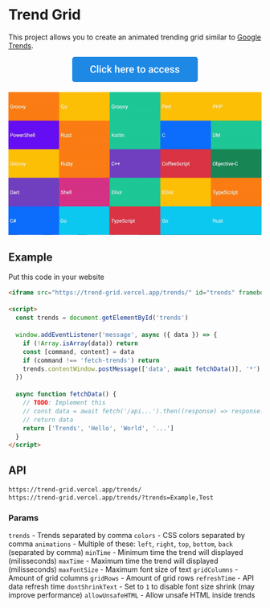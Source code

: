 # Trend Grid
This project allows you to create an animated trending grid similar to [Google Trends](https://trends.google.com/trends/hottrends/visualize?nrow=5&ncol=5).

<a href="https://trend-grid.vercel.app/" target="_blank">
  <div align="center">
    <img src="button.svg" alt="Click here to access" height="50"><br /><br />
    <img src="demo.gif" alt="Demo">
  </div>
</a>

## Example
Put this code in your website
```html
<iframe src="https://trend-grid.vercel.app/trends/" id="trends" frameborder="0"></iframe>

<script>
  const trends = document.getElementById('trends')

  window.addEventListener('message', async ({ data }) => {
    if (!Array.isArray(data)) return
    const [command, content] = data
    if (command !== 'fetch-trends') return
    trends.contentWindow.postMessage(['data', await fetchData()], '*')
  })

  async function fetchData() {
    // TODO: Implement this
    // const data = await fetch('/api...').then((response) => response.json())
    // return data
    return ['Trends', 'Hello', 'World', '...']
  }
</script>
```

## API
```
https://trend-grid.vercel.app/trends/
https://trend-grid.vercel.app/trends/?trends=Example,Test
```

### Params
`trends` - Trends separated by comma
`colors` - CSS colors separated by comma
`animations` - Multiple of these: `left`, `right`, `top`, `bottom`, `back` (separated by comma)
`minTime` - Minimum time the trend will displayed (milisseconds)
`maxTime` - Maximum time the trend will displayed (milisseconds)
`maxFontSize` - Maximum font size of text
`gridColumns` - Amount of grid columns
`gridRows` - Amount of grid rows
`refreshTime` - API data refresh time
`dontShrinkText` - Set to `1` to disable font size shrink (may improve performance)
`allowUnsafeHTML` - Allow unsafe HTML inside trends
